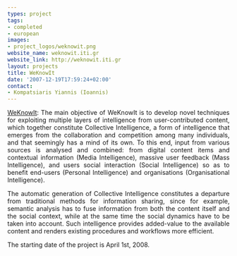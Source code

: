 ```yaml
---
types: project
tags:
- completed
- european
images:
- project_logos/weknowit.png
website_name: weknowit.iti.gr
website_link: http://weknowit.iti.gr
layout: projects
title: WeKnowIt
date: '2007-12-19T17:59:24+02:00'
contact: 
- Kompatsiaris Yiannis (Ioannis)
---
```

<p align="justify"><a href="http://weknowit.iti.gr" target="_blank">WeKnowIt</a>: The main objective of WeKnowIt is to develop novel techniques for exploiting multiple layers of intelligence from user-contributed content, which together constitute Collective Intelligence, a form of intelligence that emerges from the collaboration and competition among many individuals, and that seemingly has a mind of its own. To this end, input from various sources is analysed and combined: from digital content items and contextual information (Media Intelligence), massive user feedback (Mass Intelligence), and users social interaction (Social Intelligence) so as to benefit end-users (Personal Intelligence) and organisations (Organisational Intelligence).</p>
<p align="justify">The automatic generation of Collective Intelligence constitutes a departure from traditional methods for information sharing, since for example, semantic analysis has to fuse information from both the content itself and the social context, while at the same time the social dynamics have to be taken into account. Such intelligence provides added-value to the available content and renders existing procedures and workflows more efficient.</p>
<p align="justify">The starting date of the project is April 1st, 2008.&nbsp;</p>
